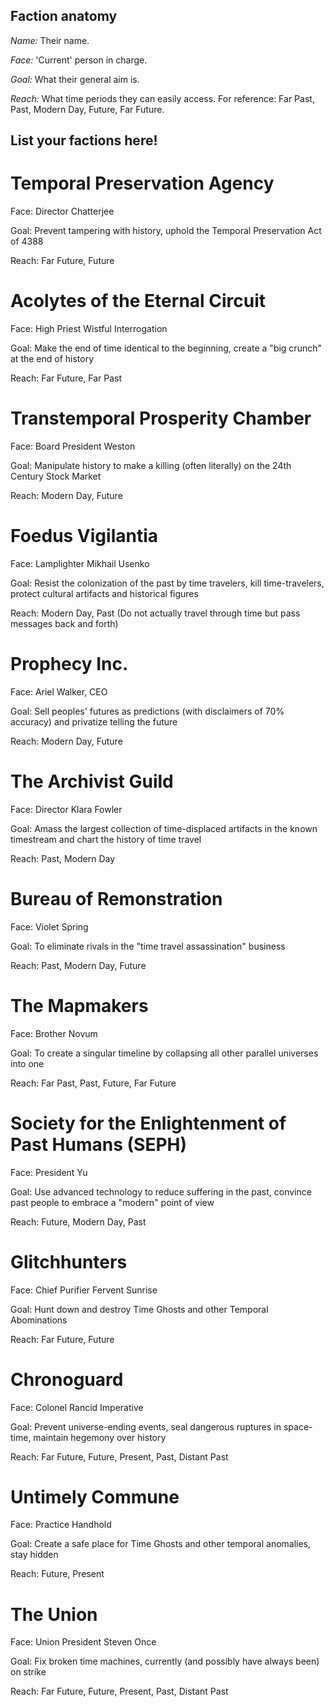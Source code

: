 ## Faction anatomy
*Name:* Their name.

*Face:* 'Current' person in charge.

*Goal:* What their general aim is.

*Reach:* What time periods they can easily access. For reference: Far Past, Past, Modern Day, Future, Far Future.

## List your factions here!

# Temporal Preservation Agency
Face: Director Chatterjee

Goal: Prevent tampering with history, uphold the Temporal Preservation Act of 4388

Reach: Far Future, Future

# Acolytes of the Eternal Circuit
Face: High Priest Wistful Interrogation 

Goal: Make the end of time identical to the beginning, create a "big crunch" at the end of history

Reach: Far Future, Far Past

# Transtemporal Prosperity Chamber
Face: Board President Weston

Goal: Manipulate history to make a killing (often literally) on the 24th Century Stock Market

Reach: Modern Day, Future

# Foedus Vigilantia

Face: Lamplighter Mikhail Usenko

Goal: Resist the colonization of the past by time travelers, kill time-travelers, protect cultural artifacts and historical figures

Reach: Modern Day, Past (Do not actually travel through time but pass messages back and forth)

# Prophecy Inc.
Face: Ariel Walker, CEO

Goal: Sell peoples' futures as predictions (with disclaimers of 70% accuracy) and privatize telling the future

Reach: Modern Day, Future

# The Archivist Guild
Face: Director Klara Fowler

Goal: Amass the largest collection of time-displaced artifacts in the known timestream and chart the history of time travel

Reach: Past, Modern Day

# Bureau of Remonstration
Face: Violet Spring

Goal: To eliminate rivals in the "time travel assassination" business

Reach: Past, Modern Day, Future

# The Mapmakers

Face: Brother Novum

Goal: To create a singular timeline by collapsing all other parallel universes into one

Reach: Far Past, Past, Future, Far Future

# Society for the Enlightenment of Past Humans (SEPH)
Face: President Yu

Goal: Use advanced technology to reduce suffering in the past, convince past people to embrace a "modern" point of view

Reach: Future, Modern Day, Past

# Glitchhunters
Face: Chief Purifier Fervent Sunrise

Goal: Hunt down and destroy Time Ghosts and other Temporal Abominations

Reach: Far Future, Future

# Chronoguard
Face: Colonel Rancid Imperative

Goal: Prevent universe-ending events, seal dangerous ruptures in space-time, maintain hegemony over history

Reach: Far Future, Future, Present, Past, Distant Past

# Untimely Commune
Face: Practice Handhold

Goal: Create a safe place for Time Ghosts and other temporal anomalies, stay hidden

Reach: Future, Present

# The Union
Face: Union President Steven Once

Goal: Fix broken time machines, currently (and possibly have always been) on strike

Reach: Far Future, Future, Present, Past, Distant Past
